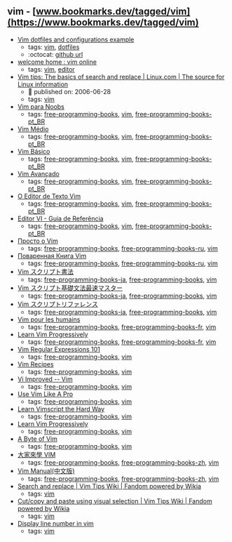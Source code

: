 vim - [www.bookmarks.dev/tagged/vim](https://www.bookmarks.dev/tagged/vim)
---
* [Vim dotfiles and configurations example](https://github.com/jessfraz/.vim)
    * tags: [vim](../tags/vim.md), [dotfiles](../tags/dotfiles.md)
    * :octocat: [github url](https://github.com/jessfraz/.vim)
* [welcome home : vim online](https://www.vim.org/)
    * tags: [vim](../tags/vim.md), [editor](../tags/editor.md)
* [Vim tips: The basics of search and replace | Linux.com | The source for Linux information](https://www.linux.com/learn/vim-tips-basics-search-and-replace)
    * :calendar: published on: 2006-06-28
    * tags: [vim](../tags/vim.md)
* [Vim para Noobs](http://woliveiras.com.br/vimparanoobs/)
    * tags: [free-programming-books](../tags/free-programming-books.md), [vim](../tags/vim.md), [free-programming-books-pt_BR](../tags/free-programming-books-pt_BR.md)
* [Vim Médio](http://aurelio.net/vim/vim-medio.txt)
    * tags: [free-programming-books](../tags/free-programming-books.md), [vim](../tags/vim.md), [free-programming-books-pt_BR](../tags/free-programming-books-pt_BR.md)
* [Vim Básico](http://aurelio.net/vim/vim-basico.txt)
    * tags: [free-programming-books](../tags/free-programming-books.md), [vim](../tags/vim.md), [free-programming-books-pt_BR](../tags/free-programming-books-pt_BR.md)
* [Vim Avançado](http://aurelio.net/vim/vim-avancado.txt)
    * tags: [free-programming-books](../tags/free-programming-books.md), [vim](../tags/vim.md), [free-programming-books-pt_BR](../tags/free-programming-books-pt_BR.md)
* [O Editor de Texto Vim](https://code.google.com/p/vimbook)
    * tags: [free-programming-books](../tags/free-programming-books.md), [vim](../tags/vim.md), [free-programming-books-pt_BR](../tags/free-programming-books-pt_BR.md)
* [Editor VI - Guia de Referência](http://aurelio.net/curso/material/vim-ref.html)
    * tags: [free-programming-books](../tags/free-programming-books.md), [vim](../tags/vim.md), [free-programming-books-pt_BR](../tags/free-programming-books-pt_BR.md)
* [Просто о Vim](http://rus-linux.net/MyLDP/BOOKS/Vim/prosto-o-vim.pdf)
    * tags: [free-programming-books](../tags/free-programming-books.md), [free-programming-books-ru](../tags/free-programming-books-ru.md), [vim](../tags/vim.md)
* [Поваренная Книга Vim](http://www.opennet.ru/docs/RUS/vim_cookbook/)
    * tags: [free-programming-books](../tags/free-programming-books.md), [free-programming-books-ru](../tags/free-programming-books-ru.md), [vim](../tags/vim.md)
* [Vim スクリプト書法](http://vim-jp.org/vimdoc-ja/usr_41.html)
    * tags: [free-programming-books-ja](../tags/free-programming-books-ja.md), [free-programming-books](../tags/free-programming-books.md), [vim](../tags/vim.md)
* [Vim スクリプト基礎文法最速マスター](http://d.hatena.ne.jp/thinca/20100201/1265009821)
    * tags: [free-programming-books-ja](../tags/free-programming-books-ja.md), [free-programming-books](../tags/free-programming-books.md), [vim](../tags/vim.md)
* [Vim スクリプトリファレンス](http://nanasi.jp/code.html)
    * tags: [free-programming-books-ja](../tags/free-programming-books-ja.md), [free-programming-books](../tags/free-programming-books.md), [vim](../tags/vim.md)
* [Vim pour les humains](https://vimebook.com/fr)
    * tags: [free-programming-books](../tags/free-programming-books.md), [free-programming-books-fr](../tags/free-programming-books-fr.md), [vim](../tags/vim.md)
* [Learn Vim Progressively](http://yannesposito.com/Scratch/fr/blog/Learn-Vim-Progressively/)
    * tags: [free-programming-books](../tags/free-programming-books.md), [free-programming-books-fr](../tags/free-programming-books-fr.md), [vim](../tags/vim.md)
* [Vim Regular Expressions 101](http://vimregex.com)
    * tags: [free-programming-books](../tags/free-programming-books.md), [vim](../tags/vim.md)
* [Vim Recipes](https://web.archive.org/web/20130302172911/http://vim.runpaint.org/vim-recipes.pdf)
    * tags: [free-programming-books](../tags/free-programming-books.md), [vim](../tags/vim.md)
* [Vi Improved -- Vim](http://www.truth.sk/vim/vimbook-OPL.pdf)
    * tags: [free-programming-books](../tags/free-programming-books.md), [vim](../tags/vim.md)
* [Use Vim Like A Pro](https://leanpub.com/VimLikeAPro)
    * tags: [free-programming-books](../tags/free-programming-books.md), [vim](../tags/vim.md)
* [Learn Vimscript the Hard Way](http://learnvimscriptthehardway.stevelosh.com)
    * tags: [free-programming-books](../tags/free-programming-books.md), [vim](../tags/vim.md)
* [Learn Vim Progressively](http://yannesposito.com/Scratch/en/blog/Learn-Vim-Progressively/)
    * tags: [free-programming-books](../tags/free-programming-books.md), [vim](../tags/vim.md)
* [A Byte of Vim](http://www.swaroopch.com/notes/vim/)
    * tags: [free-programming-books](../tags/free-programming-books.md), [vim](../tags/vim.md)
* [大家來學 VIM](http://www.study-area.org/tips/vim/index.html)
    * tags: [free-programming-books](../tags/free-programming-books.md), [free-programming-books-zh](../tags/free-programming-books-zh.md), [vim](../tags/vim.md)
* [Vim Manual(中文版)](http://man.chinaunix.net/newsoft/vi/doc/help.html)
    * tags: [free-programming-books](../tags/free-programming-books.md), [free-programming-books-zh](../tags/free-programming-books-zh.md), [vim](../tags/vim.md)
* [Search and replace | Vim Tips Wiki | Fandom powered by Wikia](http://vim.wikia.com/wiki/Search_and_replace)
    * tags: [vim](../tags/vim.md)
* [Cut/copy and paste using visual selection | Vim Tips Wiki | Fandom powered by Wikia](http://vim.wikia.com/wiki/Cut/copy_and_paste_using_visual_selection)
    * tags: [vim](../tags/vim.md)
* [Display line number in vim](http://vim.wikia.com/wiki/Display_line_numbers)
    * tags: [vim](../tags/vim.md)
